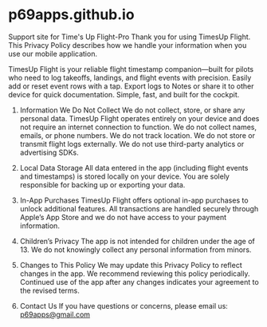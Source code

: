 # p69apps.github.io
Support site for Time's Up Flight-Pro
Thank you for using TimesUp Flight. This Privacy Policy describes how we handle your information when you use our mobile application.

TimesUp Flight is your reliable flight timestamp companion—built for pilots who need to log takeoffs, landings, and flight events with precision. Easily add or reset event rows with a tap. Export logs to Notes or share it to other device for quick documentation. Simple, fast, and built for the cockpit.

1. Information We Do Not Collect
We do not collect, store, or share any personal data. TimesUp Flight operates entirely on your device and does not require an internet connection to function.
We do not collect names, emails, or phone numbers.
We do not track location.
We do not store or transmit flight logs externally.
We do not use third-party analytics or advertising SDKs.

2. Local Data Storage
All data entered in the app (including flight events and timestamps) is stored locally on your device. You are solely responsible for backing up or exporting your data.

3. In-App Purchases
TimesUp Flight offers optional in-app purchases to unlock additional features. All transactions are handled securely through Apple’s App Store and we do not have access to your payment information.

4. Children’s Privacy
The app is not intended for children under the age of 13. We do not knowingly collect any personal information from minors.

5. Changes to This Policy
We may update this Privacy Policy to reflect changes in the app. We recommend reviewing this policy periodically. Continued use of the app after any changes indicates your agreement to the revised terms.

6. Contact Us
If you have questions or concerns, please email us: p69apps@gmail.com
